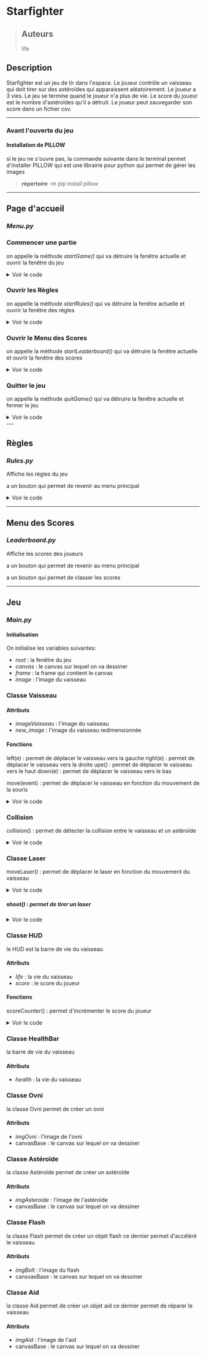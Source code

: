 # Starfighter
>## Auteurs
>life
## Description
Starfighter est un jeu de tir dans l'espace. Le joueur contrôle un vaisseau qui doit tirer sur des astéroïdes qui apparaissent aléatoirement. Le joueur a 3 vies. Le jeu se termine quand le joueur n'a plus de vie. Le score du joueur est le nombre d'astéroïdes qu'il a détruit. Le joueur peut sauvegarder son score dans un fichier csv.


---
### Avant l'ouverte du jeu
#### Installation de PILLOW
si le jeu ne s'ouvre pas,
la commande suivante dans le terminal permet d'installer PILLOW qui est une librairie pour python qui permet de gérer les images

> **répertoire** -m pip install pillow

---
## Page d'accueil
### *Menu.py*
    
### Commencer une partie
on appelle la méthode *startGame()* qui va détruire la fenêtre actuelle et ouvrir la fenêtre du jeu
<details>
  <summary>Voir le code</summary>
    
#### code:

```python

     def startGame():
    root.destroy()
     import main
```
</details>


### Ouvrir les Règles
on appelle la méthode *startRules()* qui va détruire la fenêtre actuelle et ouvrir la fenêtre des règles
<details>
  <summary>Voir le code</summary>
    
#### code:

```python
def startRules():
     root.destroy()
     import rules
``` 
</details>

### Ouvrir le Menu des Scores
on appelle la méthode *startLeaderboard()* qui va détruire la fenêtre actuelle et ouvrir la fenêtre des scores
<details>
  <summary>Voir le code</summary>
    
#### code:

``` python
def startLeaderboard():
    root.destroy()
    import leaderboard
```      
</details>

### Quitter le jeu
on appelle la méthode *quitGame()* qui va détruire la fenêtre actuelle et fermer le jeu
<details>
  <summary>Voir le code</summary>

#### code:
```python
def quitGame():
    root.destroy()
```   
</details>  	  
---    	 
    
## Règles
### *Rules.py*
Affiche les règles du jeu

a un bouton qui permet de revenir au menu principal
<details>
  <summary>Voir le code</summary>

#### code:
```python
def returnBack():
    root.destroy()
    import menu
```
</details>

---
## Menu des Scores
### *Leaderboard.py*
Affiche les scores des joueurs

a un bouton qui permet de revenir au menu principal

a un bouton qui permet de classer les scores


---
## Jeu
### *Main.py*
#### Initialisation
On initialise les variables suivantes:
- *root* : la fenêtre du jeu
- *canvas* : le canvas sur lequel on va dessiner
- *frame* : la frame qui contient le canvas
- *image* : l'image du vaisseau
### Classe Vaisseau
#### Attributs
- *imageVaisseau* : l'image du vaisseau
- *new_image* : l'image du vaisseau redimensionnée
#### Fonctions
left(e) : permet de déplacer le vaisseau vers la gauche
right(e) : permet de déplacer le vaisseau vers la droite
upe() : permet de déplacer le vaisseau vers le haut
down(e) : permet de déplacer le vaisseau vers le bas

move(event) : permet de déplacer le vaisseau en fonction du mouvement de la souris
<details>
  <summary>Voir le code</summary>

#### code:
```python
 def move(e):
        global image
        new = Vaisseau.imageVaisseau.resize((50,50), Image ANTIALIAS)
        image = ImageTk.PhotoImage(new)
        
        img = canvasBase.create_image(e.x, e.y, image = image)
        Vaisseau.vaisseauEdgeReached()

# Bind the move function 
canvasBase.bind("<Motion>", move) 
```
</details>

### Collision
collision() : permet de détecter la collision entre le vaisseau et un astéroïde
<details>
  <summary>Voir le code</summary>

#### code:
```python
def collision(objet):
        sb = canvasBase.bbox(Vaisseau.new_image)
        eb = canvasBase.bbox(objet)
        if eb[0] < sb[2] < eb[2] and eb[1] < sb[1] < eb[3]:
            canvasBase.move(objet, 25, -25)
            print("CONTACT BOTTOM-LEFT")
        elif eb[2] > sb[0] > eb[0] and eb[1] < sb[1] < eb[3]:
            canvasBase.move(objet, -25, -25)
            print("CONTACT BOTTOM-RIGHT")
        elif sb[1] < eb[1] < sb[3] and eb[0] < sb[2] < eb[2]:
            canvasBase.move(objet, 25, 25)
            print("CONTACT TOP-RIGHT")
        elif sb[1] < eb[1] < sb[3] and sb[0] < eb[2] < sb[2]:
            canvasBase.move(objet, -25, 25)
            print("CONTACT TOP-LEFT")
```	
</details>

### Classe Laser
moveLaser() : permet de déplacer le laser en fonction du mouvement du vaisseau
<details>
  <summary>Voir le code</summary>

#### code:
```python
  def moveLaser():
        global laser, laserLoop
        canvasBase.move(laser, 0, -10);
        laserLoop = root.after(10, Vaisseau.moveLaser)
```
</details>

##### shoot() : permet de tirer un laser
<details>
  <summary>Voir le code</summary>

#### code:
```python
 def shoot(event):
        global laser, laserLoop
        try:
            root.after_cancel(laserLoop)
            canvasBase.delete(laser)
            laser = canvasBase.create_image(event.x, event.y, image=Vaisseau.new_imgLaser);
            Vaisseau.moveLaser()
        except NameError:
            laser = canvasBase.create_image(event.x, event.y, image=Vaisseau.new_imgLaser);
            Vaisseau.moveLaser()

    canvasBase.bind_all("<1>", shoot);
```
</details>

### Classe HUD
le HUD est la barre de vie du vaisseau
#### Attributs
- *life* : la vie du vaisseau
- *score* : le score du joueur
#### Fonctions
scoreCounter() : permet d'incrémenter le score du joueur
<details>
  <summary>Voir le code</summary>

#### code:
```python
    def scoreCounter(): 
       global score
       HUD.score += 1
       print(HUD.score)
```

</details>

### Classe HealthBar
la barre de vie du vaisseau
#### Attributs 
- *health* : la vie du vaisseau
### Classe Ovni
la classe Ovni permet de créer un ovni
#### Attributs
- *imgOvni* : l'image de l'ovni
- canvasBase : le canvas sur lequel on va dessiner
### Classe Astéroïde
la classe Astéroïde permet de créer un astéroïde
#### Attributs
- *imgAsteroide* : l'image de l'astéroïde
- canvasBase : le canvas sur lequel on va dessiner
### Classe Flash
la classe Flash permet de créer un objet flash
ce dernier permet d'accéléré le vaisseau
#### Attributs
- *imgBolt* : l'image du flash
- cansvasBase : le canvas sur lequel on va dessiner
### Classe Aid
la classe Aid permet de créer un objet aid
ce dernier permet de réparer le vaisseau
#### Attributs
- *imgAid* : l'image de l'aid
- canvasBase : le canvas sur lequel on va dessiner

